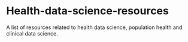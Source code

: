 # Health-data-science-resources
A list of resources related to health data science, population health and clinical data science. 

